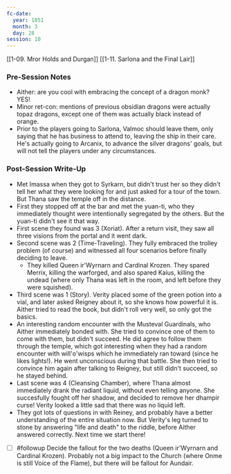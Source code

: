 ```yaml
---
fc-date:
  year: 1051
  month: 3
  day: 28
session: 10
---
```

[[1-09. Mror Holds and Durgan]] [[1-11. Sarlona and the Final Lair]]

### Pre-Session Notes

* Aither: are you cool with embracing the concept of a dragon monk? YES!
* Minor ret-con: mentions of previous obsidian dragons were actually topaz dragons, except one of them was actually black instead of orange.
* Prior to the players going to Sarlona, Valmoc should leave them, only saying that he has business to attend to, leaving the ship in their care. He's actually going to Arcanix, to advance the silver dragons' goals, but will not tell the players under any circumstances.

### Post-Session Write-Up

* Met Imassa when they got to Syrkarn, but didn't trust her so they didn't tell her what they were looking for and just asked for a tour of the town. But Thana saw the temple off in the distance.
* First they stopped off at the bar and met the yuan-ti, who they immediately thought were intentionally segregated by the others. But the yuan-ti didn't see it that way.
* First scene they found was 3 (Xoriat). After a return visit, they saw all three visions from the portal and it went dark.
* Second scene was 2 (Time-Traveling). They fully embraced the trolley problem (of course) and witnessed all four scenarios before finally deciding to leave.
	* They killed Queen ir'Wyrnarn and Cardinal Krozen. They spared Merrix, killing the warforged, and also spared Kaius, killing the undead (where only Thana was left in the room, and left before they were squished).
* Third scene was 1 (Story). Verity placed some of the green potion into a vial, and later asked Reigney about it, so she knows how powerful it is. Aither tried to read the book, but didn't roll very well, so only got the basics.
* An interesting random encounter with the Musteval Guardinals, who Aither immediately bonded with. She tried to convince one of them to come with them, but didn't succeed. He did agree to follow them through the temple, which got interesting when they had a random encounter with will'o'wisps which he immediately ran toward (since he likes lights!). He went unconscious during that battle. She then tried to convince him again after talking to Reigney, but still didn't succeed, so he stayed behind.
* Last scene was 4 (Cleansing Chamber), where Thana almost immediately drank the radiant liquid, without even telling anyone. She succesfully fought off her shadow, and decided to remove her dhampir curse! Verity looked a little sad that there was no liquid left.
* They got lots of questions in with Reiney, and probably have a better understanding of the entire situation now. But Verity's leg turned to stone by answering "life and death" to the riddle, before Aither answered correctly. Next time we start there!

- [ ] #followup  Decide the fallout for the two deaths (Queen ir'Wyrnarn and Cardinal Krozen). Probably not a big impact to the Church (where Onme is still Voice of the Flame), but there will be fallout for Aundair.
